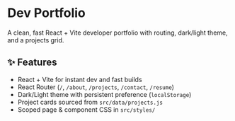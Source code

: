 # Dev Portfolio

A clean, fast React + Vite developer portfolio with routing, dark/light theme, and a projects grid.

## ✨ Features
- React + Vite for instant dev and fast builds
- React Router (`/`, `/about`, `/projects`, `/contact`, `/resume`)
- Dark/Light theme with persistent preference (`localStorage`)
- Project cards sourced from `src/data/projects.js`
- Scoped page & component CSS in `src/styles/`



 
 
